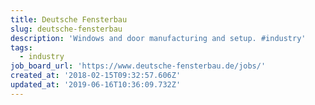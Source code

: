 ```yaml
---
title: Deutsche Fensterbau
slug: deutsche-fensterbau
description: 'Windows and door manufacturing and setup. #industry'
tags:
  - industry
job_board_url: 'https://www.deutsche-fensterbau.de/jobs/'
created_at: '2018-02-15T09:32:57.606Z'
updated_at: '2019-06-16T10:36:09.732Z'
---
```


